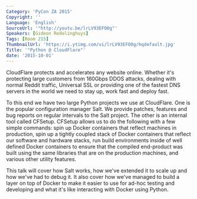 ```yaml
---
Category: 'PyCon ZA 2015'
Copyright: ''
Language: 'English'
SourceUrl: '"http://youtu.be/lrLV93EFO0g"'
Speakers: [Gideon Redelinghuys]
Tags: [Room 215]
ThumbnailUrl: 'https://i.ytimg.com/vi/lrLV93EFO0g/hqdefault.jpg'
Title: '"Python @ CloudFlare"'
date: '2015-10-01'
---
```

CloudFlare protects and accelerates any website online. Whether it's protecting large customers from 160Gbps DDOS attacks, dealing with normal Reddit traffic, Universal SSL or providing one of the fastest DNS servers in the world we need to stay up, work fast and deploy fast.

To this end we have two large Python projects we use at CloudFlare. One is the popular configuration manager Salt. We provide patches, features and bug reports on regular intervals to the Salt project. The other is an internal tool called CFSetup. CFSetup allows us to do the following with a few simple commands: spin up Docker containers that reflect machines in production, spin up a tightly coupled stack of Docker containers that reflect our software and hardware stacks, run build environments inside of well defined Docker containers to ensure that the compiled end-product was built using the same libraries that are on the production machines, and various other utility features.

This talk will cover how Salt works, how we've extended it to scale up and how we've had to debug it. It also cover how we've managed to build a layer on top of Docker to make it easier to use for ad-hoc testing and developing and what it's like interacting with Docker using Python.